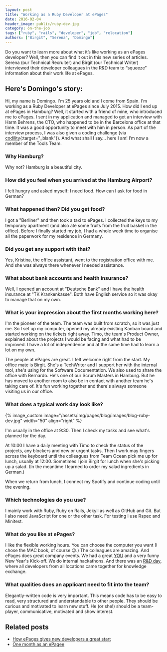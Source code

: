 ```yaml
---
layout: post
title: "Working as a Ruby Developer at ePages"
date: 2016-02-04
header_image: public/ruby-dev.jpg
category: on-the-job
tags: ["ruby", "rails", "developer", "job", "relocation"]
authors: ["Birgit", "Serena", "Domingo"]
---
```


Do you want to learn more about what it’s like working as an ePages developer?
Well, then you can find it out in this new series of articles.
Serena (our Technical Recruiter) and Birgit (our Technical Writer) interviewed their developer colleagues in the R&amp;D team to “squeeze” information about their work life at ePages.

## Here's Domingo's story:

Hi, my name is Domingo.
I'm 25 years old and I come from Spain.
I'm working as a Ruby Developer at ePages since July 2015.
How did I end up at ePages in Hamburg?
Well, it started with a friend of mine, who introduced me to ePages.
I sent in my application and managed to get an interview with Harm Behrens, the CTO, who happened to be in the Barcelona office at that time. It was a good opportunity to meet with him in person.
As part of the interview process, I was also given a coding challenge (via [codility](https://codility.com/){:target="_blank"}).
And what shall I say… here I am!
I’m now a member of the Tools Team.

### Why Hamburg?

Why not?
Hamburg is a beautiful city.

### How did you feel when you arrived at the Hamburg Airport?

I felt hungry and asked myself: I need food.
How can I ask for food in German?

### What happened then? Did you get food?

I got a "Berliner" and then took a taxi to ePages.
I collected the keys to my temporary apartment (and also ate some fruits from the fruit basket in the office).
Before I finally started my job, I had a whole week time to organise all the paperwork for my residence in Germany.

### Did you get any support with that?

Yes, Kristina, the office assistant, went to the registration office with me.
And she was always there whenever I needed assistance.

### What about bank accounts and health insurance?

Well, I opened an account at "Deutsche Bank" and I have the health insurance at "TK Krankenkasse".
Both have English service so it was okay to manage that on my own.

### What is your impression about the first months working here?

I'm the pioneer of the team.
The team was built from scratch, so it was just me.
So I set up my computer, opened my already existing Kanban board and started working on the tickets right away.
Timo, the team's Product Owner, explained about the projects I would be facing and what had to be improved.
I have a lot of independence and at the same time had to learn a lot on my own.

The people at ePages are great.
I felt welcome right from the start.
My office mate is Birgit.
She's a TechWriter and I support her with the internal tool, she's using for the Software Documentation.
We also used to share the office with Bernardo.
He's one of our Scrum Masters in Hamburg.
But he has moved to another room to also be in contact with another team he's taking care of.
It's fun working together and there's always someone visiting us in our office.

### What does a typical work day look like?

{% image_custom image="/assets/img/pages/blog/images/blog-ruby-dev.jpg" width="50" align="right" %}

I'm usually in the office at 9:30.
Then I check my tasks and see what's planned for the day.

At 10:00 I have a daily meeting with Timo to check the status of the projects, any blockers and new or urgent tasks.
Then I work may fingers across the keyboard until the colleagues from Team Ocean pick me up for lunch, usually at 12:00.
Sometimes I join Birgit for lunch when she's picking up a salad.
(In the meantime I learned to order my salad ingredients in German.)

When we return from lunch, I connect my Spotify and continue coding until the evening.

### Which technologies do you use?

I mainly work with Ruby, Ruby on Rails, Jekyll as well as GitHub and Git.
But I also need JavaScript for one or the other task.
For testing I use Rspec and Minitest.

### What do you like at ePages?

I like the flexible working hours.
You can choose the computer you want (I chose the MAC book, of course 😉.)
The colleagues are amazing.
And ePages does great company events.
We had a great [YOU](/blog/events/annual-company-event-epagees-rock-the-you/) and a very funny New Year's Kick-off.
We do internal hackathons.
And there was an [R&amp;D day](/blog/tech-stories/rnd-day-2015/), where all developers from all locations came together for knowledge exchange.

### What qualities does an applicant need to fit into the team?

Elegantly-written code is very important.
This means code has to be easy to read, very structured and understandable to other people.
They should be curious and motivated to learn new stuff.
He (or she!) should be a team-player, communicative, motivated and show interest.

## Related posts

* [How ePages gives new developers a great start](/blog/on-the-job/how-epages-gives-new-developers-a-great-start/)
* [One month as an ePagee](/blog/on-the-job/one-month-as-an-epagee/)
